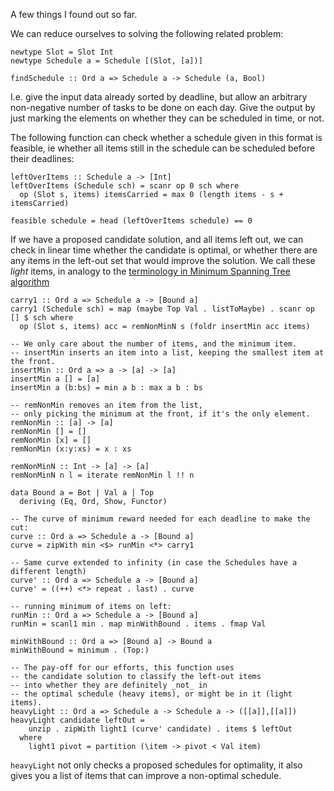 A few things I found out so far.

We can reduce ourselves to solving the following related problem:

<!-- language: lang-hs -->

    newtype Slot = Slot Int
    newtype Schedule a = Schedule [(Slot, [a])]

    findSchedule :: Ord a => Schedule a -> Schedule (a, Bool)

I.e. give the input data already sorted by deadline, but allow an arbitrary non-negative number of tasks to be done on each day.  Give the output by just marking the elements on whether they can be scheduled in time, or not.

The following function can check whether a schedule given in this format is feasible, ie whether all items still in the schedule can be scheduled before their deadlines:

<!-- language: lang-hs -->

    leftOverItems :: Schedule a -> [Int]
    leftOverItems (Schedule sch) = scanr op 0 sch where
      op (Slot s, items) itemsCarried = max 0 (length items - s + itemsCarried)

    feasible schedule = head (leftOverItems schedule) == 0

If we have a proposed candidate solution, and all items left out, we can check in linear time whether the candidate is optimal, or whether there are any items in the left-out set that would improve the solution.  We call these *light* items, in analogy to the [terminology in Minimum Spanning Tree algorithm](https://en.wikipedia.org/wiki/Expected_linear_time_MST_algorithm#F-heavy_and_F-light_edges)


<!-- language: lang-hs -->

    carry1 :: Ord a => Schedule a -> [Bound a]
    carry1 (Schedule sch) = map (maybe Top Val . listToMaybe) . scanr op [] $ sch where
      op (Slot s, items) acc = remNonMinN s (foldr insertMin acc items)

    -- We only care about the number of items, and the minimum item.
    -- insertMin inserts an item into a list, keeping the smallest item at the front.
    insertMin :: Ord a => a -> [a] -> [a]
    insertMin a [] = [a]
    insertMin a (b:bs) = min a b : max a b : bs

    -- remNonMin removes an item from the list,
    -- only picking the minimum at the front, if it's the only element.
    remNonMin :: [a] -> [a]
    remNonMin [] = []
    remNonMin [x] = []
    remNonMin (x:y:xs) = x : xs

    remNonMinN :: Int -> [a] -> [a]
    remNonMinN n l = iterate remNonMin l !! n

    data Bound a = Bot | Val a | Top
      deriving (Eq, Ord, Show, Functor)

    -- The curve of minimum reward needed for each deadline to make the cut:
    curve :: Ord a => Schedule a -> [Bound a]
    curve = zipWith min <$> runMin <*> carry1

    -- Same curve extended to infinity (in case the Schedules have a different length)
    curve' :: Ord a => Schedule a -> [Bound a]
    curve' = ((++) <*> repeat . last) . curve

    -- running minimum of items on left:
    runMin :: Ord a => Schedule a -> [Bound a]
    runMin = scanl1 min . map minWithBound . items . fmap Val

    minWithBound :: Ord a => [Bound a] -> Bound a
    minWithBound = minimum . (Top:)

    -- The pay-off for our efforts, this function uses
    -- the candidate solution to classify the left-out items
    -- into whether they are definitely _not_ in
    -- the optimal schedule (heavy items), or might be in it (light items).
    heavyLight :: Ord a => Schedule a -> Schedule a -> ([[a]],[[a]])
    heavyLight candidate leftOut =
        unzip . zipWith light1 (curve' candidate) . items $ leftOut
      where
        light1 pivot = partition (\item -> pivot < Val item)

`heavyLight` not only checks a proposed schedules for optimality, it also gives you a list of items that can improve a non-optimal schedule.
